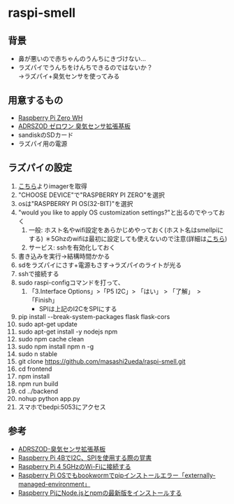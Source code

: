 # raspi-smell

## 背景
- 鼻が悪いので赤ちゃんのうんちにきづけない...  
- ラズパイでうんちをけんちできるのではないか？  
    →ラズパイ+臭気センサを使ってみる


## 用意するもの
- [Raspberry Pi Zero WH](https://akizukidenshi.com/catalog/g/g112958/)
- [ADRSZOD ゼロワン 臭気センサ拡張基板](https://bit-trade-one.co.jp/adrszod/)
- sandiskのSDカード
- ラズパイ用の電源


## ラズパイの設定
1. [こちら](https://www.raspberrypi.com/software/)よりimagerを取得
1. "CHOOSE DEVICE"で"RASPBERRY PI ZERO"を選択
1. osは"RASPBERRY PI OS(32-BIT)"を選択
1. "would you like to apply OS customization settings?"と出るのでやっておく
    1. 一般: ホスト名やwifi設定をあらかじめやっておく(ホスト名はsmellpiにする) 
        ＊5Ghzのwifiは最初に設定しても使えないので注意(詳細は[こちら](https://qiita.com/ymktmk/items/424a34191585db25bdab))
    1. サービス: sshを有効化しておく
1. 書き込みを実行→結構時間かかる
1. sdをラズパイにさす+電源もさす→ラズパイのライトが光る
1. sshで接続する
1. sudo raspi-configコマンドを打って、
    1. 「3.Interface Options」>「P5 I2C」> 「はい」 > 「了解」　> 「Finish」
        * SPIは上記のI2CをSPIにする
1. pip install --break-system-packages flask flask-cors
1. sudo apt-get update
1. sudo apt-get install -y nodejs npm
1. sudo npm cache clean
1. sudo npm install npm n -g
1. sudo n stable
1. git clone https://github.com/masashi2ueda/raspi-smell.git
1. cd frontend
1. npm install
1. npm run build
1. cd ../backend
1. nohup python app.py
1. スマホでbedpi:5053にアクセス

## 参考
- [ADRSZOD-臭気センサ拡張基板](https://github.com/bit-trade-one/RasPi-Zero-One-Series/tree/master/5th/ADRSZOD_Odd_Sensor)
- [Raspberry Pi 4BでI2C、SPIを使用する際の覚書](https://qiita.com/airpocket/items/c0bb5bfdcc5a2c4ec19b)
- [Raspberry Pi 4 5GHzのWi-Fiに接続する](https://qiita.com/ymktmk/items/424a34191585db25bdab)
- [Raspberry Pi OSでもbookwormでpipインストールエラー「externally-managed-environment」](https://raspida.com/pip-error-pep668/)
- [Raspberry PiにNode.jsとnpmの最新版をインストールする](https://qiita.com/mascii/items/77c685df65c4cbca9315)